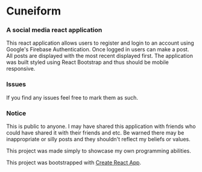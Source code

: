 # Cuneiform
### A social media react application
This react application allows users to register and login to an account using Google's Firebase Authentication. Once logged in users can make a post. All posts are displayed with the most recent displayed first. The application was built styled using React Bootstrap and thus should be mobile responsive.

### Issues
If you find any issues feel free to mark them as such.

### Notice
This is public to anyone. I may have shared this application with friends who could have shared it with their friends and etc. Be warned there may be inappropriate or silly posts and they shouldn't reflect my beliefs or values.

This project was made simply to showcase my own programming abilities.

This project was bootstrapped with [Create React App](https://github.com/facebook/create-react-app).
